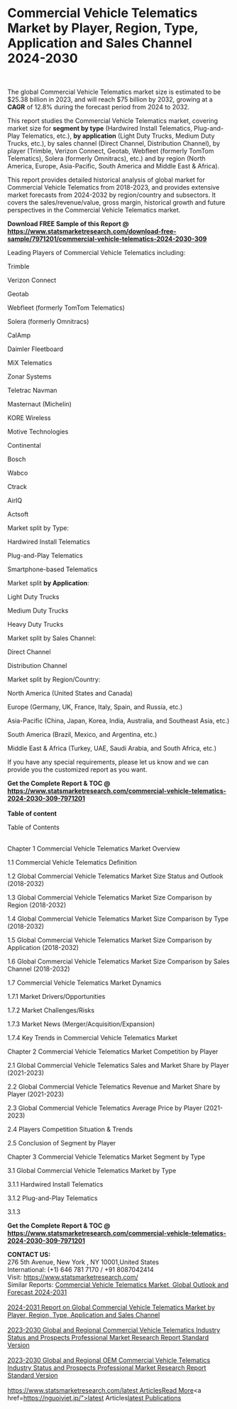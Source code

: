 <h1>Commercial Vehicle Telematics Market by Player, Region, Type, Application and Sales Channel 2024-2030</h1><br/><p>The global Commercial Vehicle Telematics market size is estimated to be $25.38 billion in 2023, and will reach $75 billion by 2032, growing at a <strong>CAGR</strong> of 12.8% during the forecast period from 2024 to 2032.</p><p>This report studies the Commercial Vehicle Telematics market, covering market size for <strong>segment by type</strong> (Hardwired Install Telematics, Plug-and-Play Telematics, etc.), <strong>by application</strong> (Light Duty Trucks, Medium Duty Trucks, etc.), by sales channel (Direct Channel, Distribution Channel), by player (Trimble, Verizon Connect, Geotab, Webfleet (formerly TomTom Telematics), Solera (formerly Omnitracs), etc.) and by region (North America, Europe, Asia-Pacific, South America and Middle East & Africa).</p><p>This report provides detailed historical analysis of global market for Commercial Vehicle Telematics from 2018-2023, and provides extensive market forecasts from 2024-2032 by region/country and subsectors. It covers the sales/revenue/value, gross margin, historical growth and future perspectives in the Commercial Vehicle Telematics market.</p><p><strong>Download FREE Sample of this Report @ <a href="https://www.statsmarketresearch.com/download-free-sample/7971201/commercial-vehicle-telematics-2024-2030-309">https://www.statsmarketresearch.com/download-free-sample/7971201/commercial-vehicle-telematics-2024-2030-309</a></strong></p><p>Leading Players of Commercial Vehicle Telematics including:</p><p>Trimble</p><p>Verizon Connect</p><p>Geotab</p><p>Webfleet (formerly TomTom Telematics)</p><p>Solera (formerly Omnitracs)</p><p>CalAmp</p><p>Daimler Fleetboard</p><p>MiX Telematics</p><p>Zonar Systems</p><p>Teletrac Navman</p><p>Masternaut (Michelin)</p><p>KORE Wireless</p><p>Motive Technologies</p><p>Continental</p><p>Bosch</p><p>Wabco</p><p>Ctrack</p><p>AirIQ</p><p>Actsoft</p><p>Market split by Type:</p><p>Hardwired Install Telematics</p><p>Plug-and-Play Telematics</p><p>Smartphone-based Telematics</p><p>Market split <strong>by Application</strong>:</p><p>Light Duty Trucks</p><p>Medium Duty Trucks</p><p>Heavy Duty Trucks</p><p>Market split by Sales Channel:</p><p>Direct Channel</p><p>Distribution Channel</p><p>Market split by Region/Country:</p><p>North America (United States and Canada)</p><p>Europe (Germany, UK, France, Italy, Spain, and Russia, etc.)</p><p>Asia-Pacific (China, Japan, Korea, India, Australia, and Southeast Asia, etc.)</p><p>South America (Brazil, Mexico, and Argentina, etc.)</p><p>Middle East & Africa (Turkey, UAE, Saudi Arabia, and South Africa, etc.)</p><p>If you have any special requirements, please let us know and we can provide you the customized report as you want.</p><div><b>Get the Complete Report & TOC @ <a href="https://www.statsmarketresearch.com/commercial-vehicle-telematics-2024-2030-309-7971201">https://www.statsmarketresearch.com/commercial-vehicle-telematics-2024-2030-309-7971201</a></b></div><br><b>Table of content</b><p>Table of Contents<br />
 
 <br />
 
 Chapter 1 Commercial Vehicle Telematics Market Overview<br />
 
  1.1 Commercial Vehicle Telematics Definition<br />
 
  1.2 Global Commercial Vehicle Telematics Market Size Status and Outlook (2018-2032)<br />
 
  1.3 Global Commercial Vehicle Telematics Market Size Comparison by Region (2018-2032)<br />
 
  1.4 Global Commercial Vehicle Telematics Market Size Comparison by Type (2018-2032)<br />
 
  1.5 Global Commercial Vehicle Telematics Market Size Comparison by Application (2018-2032)<br />
 
  1.6 Global Commercial Vehicle Telematics Market Size Comparison by Sales Channel (2018-2032)<br />
 
  1.7 Commercial Vehicle Telematics Market Dynamics<br />
 
  1.7.1 Market Drivers/Opportunities<br />
 
  1.7.2 Market Challenges/Risks<br />
 
  1.7.3 Market News (Merger/Acquisition/Expansion)<br />
 
  1.7.4 Key Trends in Commercial Vehicle Telematics Market<br />
 
 Chapter 2 Commercial Vehicle Telematics Market Competition by Player<br />
 
  2.1 Global Commercial Vehicle Telematics Sales and Market Share by Player (2021-2023)<br />
 
  2.2 Global Commercial Vehicle Telematics Revenue and Market Share by Player (2021-2023)<br />
 
  2.3 Global Commercial Vehicle Telematics Average Price by Player (2021-2023)<br />
 
  2.4 Players Competition Situation & Trends<br />
 
  2.5 Conclusion of Segment by Player<br />
 
 Chapter 3 Commercial Vehicle Telematics Market Segment by Type<br />
 
  3.1 Global Commercial Vehicle Telematics Market by Type<br />
 
  3.1.1 Hardwired Install Telematics<br />
 
  3.1.2 Plug-and-Play Telematics<br />
 
  3.1.3<br><div><b>Get the Complete Report & TOC @ <a href="https://www.statsmarketresearch.com/commercial-vehicle-telematics-2024-2030-309-7971201">https://www.statsmarketresearch.com/commercial-vehicle-telematics-2024-2030-309-7971201</a></b></div></p> <b>CONTACT US:</b><br>276 5th Avenue, New York , NY 10001,United States<br>International: (+1) 646 781 7170 / +91 8087042414<br>Visit: <a href="https://www.statsmarketresearch.com/">https://www.statsmarketresearch.com/</a><br>Similar Reports: <a href="https://www.statsmarketresearch.com/commercial-vehicle-telematics-2024-2030-309-7971201">Commercial Vehicle Telematics Market, Global Outlook and Forecast 2024-2031</a><br/><br/><a href="https://www.statsmarketresearch.com/commercial-vehicle-telematics-2024-2030-309-7971201">2024-2031 Report on Global Commercial Vehicle Telematics Market by Player, Region, Type, Application and Sales Channel</a><br/><br/><a href="https://www.statsmarketresearch.com/commercial-vehicle-telematics-2024-2030-309-7971201">2023-2030 Global and Regional Commercial Vehicle Telematics Industry Status and Prospects Professional Market Research Report Standard Version</a><br/><br/><a href="https://www.statsmarketresearch.com/commercial-vehicle-telematics-2024-2030-309-7971201">2023-2030 Global and Regional OEM Commercial Vehicle Telematics Industry Status and Prospects Professional Market Research Report Standard Version</a><br/><br/><a href="https://gyeongbokgung.com">https://www.statsmarketresearch.com/</a><a href="https://hallyeomaritime.com">latest Articles</a><a href="https://jingwansa.com">Read More</a><a href=https://nguoiviet.jp/">latest Articles</a><a href="https://www.intelmarketresearch.com/">latest Publications</a>